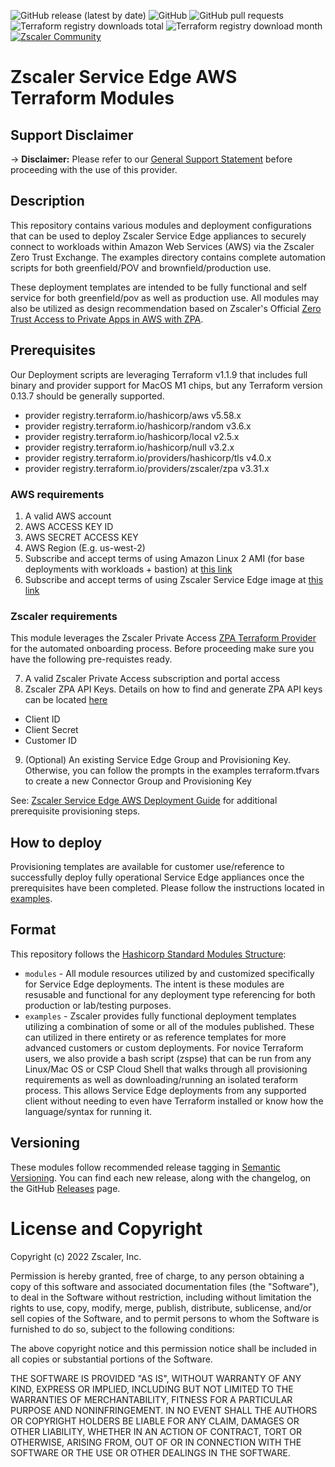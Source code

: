 ![GitHub release (latest by date)](https://img.shields.io/github/v/release/zscaler/terraform-aws-zpa-private-service-edge-modules?style=flat-square)
![GitHub](https://img.shields.io/github/license/zscaler/terraform-aws-zpa-private-service-edge-modules?style=flat-square)
![GitHub pull requests](https://img.shields.io/github/issues-pr/zscaler/terraform-aws-zpa-private-service-edge-modules?style=flat-square)
![Terraform registry downloads total](https://img.shields.io/badge/dynamic/json?color=green&label=downloads%20total&query=data.attributes.total&url=https%3A%2F%2Fregistry.terraform.io%2Fv2%2Fmodules%2Fzscaler%2Fzpa-private-service-edge-modules%2Faws%2Fdownloads%2Fsummary&style=flat-square)
![Terraform registry download month](https://img.shields.io/badge/dynamic/json?color=green&label=downloads%20this%20month&query=data.attributes.month&url=https%3A%2F%2Fregistry.terraform.io%2Fv2%2Fmodules%2Fzscaler%2Fzpa-private-service-edge-modules%2Faws%2Fdownloads%2Fsummary&style=flat-square)
[![Zscaler Community](https://img.shields.io/badge/zscaler-community-blue)](https://community.zscaler.com/)


Zscaler Service Edge AWS Terraform Modules
===========================================

## Support Disclaimer

-> **Disclaimer:** Please refer to our [General Support Statement](docs/guides/support.md) before proceeding with the use of this provider.

## Description
This repository contains various modules and deployment configurations that can be used to deploy Zscaler Service Edge appliances to securely connect to workloads within Amazon Web Services (AWS) via the Zscaler Zero Trust Exchange. The examples directory contains complete automation scripts for both greenfield/POV and brownfield/production use.

These deployment templates are intended to be fully functional and self service for both greenfield/pov as well as production use. All modules may also be utilized as design recommendation based on Zscaler's Official [Zero Trust Access to Private Apps in AWS with ZPA](https://www.zscaler.com/resources/reference-architecture/zero-trust-with-zpa.pdf).

## Prerequisites

Our Deployment scripts are leveraging Terraform v1.1.9 that includes full binary and provider support for MacOS M1 chips, but any Terraform version 0.13.7 should be generally supported.

- provider registry.terraform.io/hashicorp/aws v5.58.x
- provider registry.terraform.io/hashicorp/random v3.6.x
- provider registry.terraform.io/hashicorp/local v2.5.x
- provider registry.terraform.io/hashicorp/null v3.2.x
- provider registry.terraform.io/providers/hashicorp/tls v4.0.x
- provider registry.terraform.io/providers/zscaler/zpa v3.31.x

### AWS requirements
1. A valid AWS account
2. AWS ACCESS KEY ID
3. AWS SECRET ACCESS KEY
4. AWS Region (E.g. us-west-2)
5. Subscribe and accept terms of using Amazon Linux 2 AMI (for base deployments with workloads + bastion) at [this link](https://aws.amazon.com/marketplace/pp/prodview-zc4x2k7vt6rpu)
6. Subscribe and accept terms of using Zscaler Service Edge image at [this link](https://aws.amazon.com/marketplace/pp/prodview-epy3md7fcvk4g)

### Zscaler requirements
This module leverages the Zscaler Private Access [ZPA Terraform Provider](https://registry.terraform.io/providers/zscaler/zpa/latest/docs) for the automated onboarding process. Before proceeding make sure you have the following pre-requistes ready.

7. A valid Zscaler Private Access subscription and portal access
8. Zscaler ZPA API Keys. Details on how to find and generate ZPA API keys can be located [here](https://help.zscaler.com/zpa/about-api-keys#:~:text=An%20API%20key%20is%20required,from%20the%20API%20Keys%20page)
- Client ID
- Client Secret
- Customer ID
9. (Optional) An existing Service Edge Group and Provisioning Key. Otherwise, you can follow the prompts in the examples terraform.tfvars to create a new Connector Group and Provisioning Key

See: [Zscaler Service Edge AWS Deployment Guide](https://help.zscaler.com/zpa/service-edge-deployment-guide-amazon-web-services) for additional prerequisite provisioning steps.

## How to deploy
Provisioning templates are available for customer use/reference to successfully deploy fully operational Service Edge appliances once the prerequisites have been completed. Please follow the instructions located in [examples](examples/README.md).

## Format

This repository follows the [Hashicorp Standard Modules Structure](https://www.terraform.io/registry/modules/publish):

* `modules` - All module resources utilized by and customized specifically for Service Edge deployments. The intent is these modules are resusable and functional for any deployment type referencing for both production or lab/testing purposes.
* `examples` - Zscaler provides fully functional deployment templates utilizing a combination of some or all of the modules published. These can utilized in there entirety or as reference templates for more advanced customers or custom deployments. For novice Terraform users, we also provide a bash script (zspse) that can be run from any Linux/Mac OS or CSP Cloud Shell that walks through all provisioning requirements as well as downloading/running an isolated teraform process. This allows Service Edge deployments from any supported client without needing to even have Terraform installed or know how the language/syntax for running it.

## Versioning

These modules follow recommended release tagging in [Semantic Versioning](http://semver.org/). You can find each new release,
along with the changelog, on the GitHub [Releases](https://github.com/zscaler/terraform-aws-zpa-private-service-edge-modules/releases) page.

# License and Copyright

Copyright (c) 2022 Zscaler, Inc.

Permission is hereby granted, free of charge, to any person obtaining a copy
of this software and associated documentation files (the "Software"), to deal
in the Software without restriction, including without limitation the rights
to use, copy, modify, merge, publish, distribute, sublicense, and/or sell
copies of the Software, and to permit persons to whom the Software is
furnished to do so, subject to the following conditions:

The above copyright notice and this permission notice shall be included in all
copies or substantial portions of the Software.

THE SOFTWARE IS PROVIDED "AS IS", WITHOUT WARRANTY OF ANY KIND, EXPRESS OR
IMPLIED, INCLUDING BUT NOT LIMITED TO THE WARRANTIES OF MERCHANTABILITY,
FITNESS FOR A PARTICULAR PURPOSE AND NONINFRINGEMENT. IN NO EVENT SHALL THE
AUTHORS OR COPYRIGHT HOLDERS BE LIABLE FOR ANY CLAIM, DAMAGES OR OTHER
LIABILITY, WHETHER IN AN ACTION OF CONTRACT, TORT OR OTHERWISE, ARISING FROM,
OUT OF OR IN CONNECTION WITH THE SOFTWARE OR THE USE OR OTHER DEALINGS IN THE
SOFTWARE.
